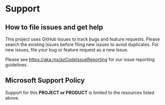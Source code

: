 # Support

## How to file issues and get help

This project uses GitHub Issues to track bugs and feature requests. Please
search the existing issues before filing new issues to avoid duplicates. For new
issues, file your bug or feature request as a new Issue.

Please see https://aka.ms/azCodeIssueReporting for our issue reporting
guidelines.

## Microsoft Support Policy

Support for this **PROJECT or PRODUCT** is limited to the resources listed
above.

